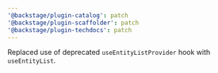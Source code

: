 ```yaml
---
'@backstage/plugin-catalog': patch
'@backstage/plugin-scaffolder': patch
'@backstage/plugin-techdocs': patch
---
```


Replaced use of deprecated `useEntityListProvider` hook with `useEntityList`.
